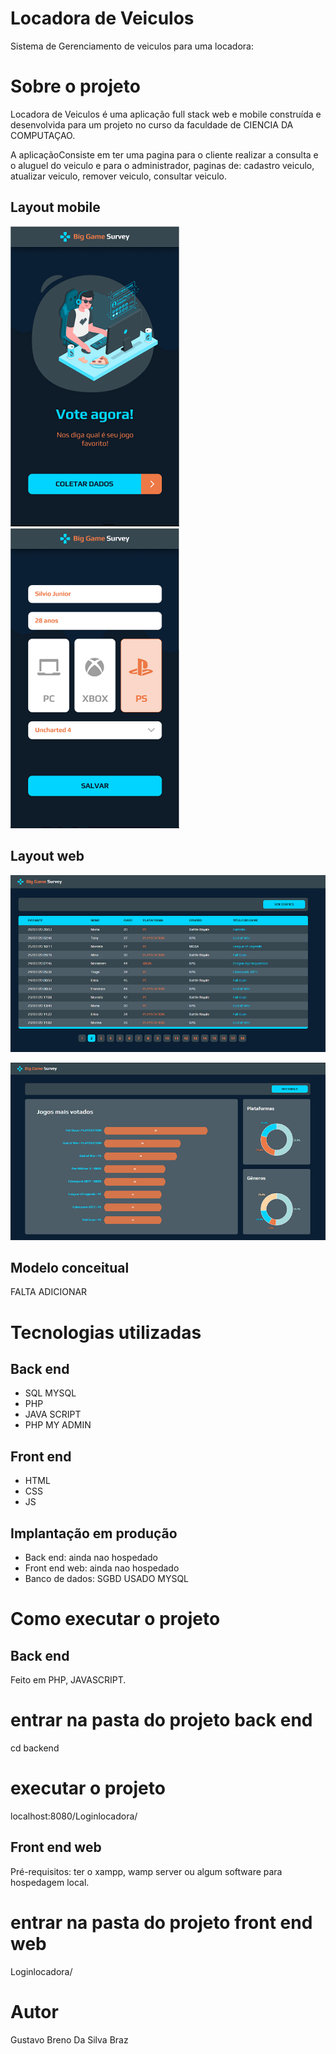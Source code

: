 # Locadora de Veiculos

Sistema de Gerenciamento de veiculos para uma locadora:


# Sobre o projeto 

Locadora de Veiculos é uma aplicação full stack web e mobile construída e desenvolvida para um projeto no curso da faculdade de CIENCIA DA COMPUTAÇAO. 

A aplicaçãoConsiste em ter uma pagina para o cliente realizar a consulta e o aluguel do veiculo
e para o administrador, paginas de: cadastro veiculo, atualizar veiculo, remover veiculo, consultar veiculo.

## Layout mobile
![Mobile 1](https://github.com/acenelio/assets/raw/main/sds1/mobile1.png) ![Mobile 2](https://github.com/acenelio/assets/raw/main/sds1/mobile2.png)

## Layout web
![Web 1](https://github.com/acenelio/assets/raw/main/sds1/web1.png)

![Web 2](https://github.com/acenelio/assets/raw/main/sds1/web2.png)

## Modelo conceitual
FALTA ADICIONAR

# Tecnologias utilizadas
## Back end
- SQL MYSQL 
- PHP
- JAVA SCRIPT
- PHP MY ADMIN
## Front end
- HTML  
- CSS  
- JS 

## Implantação em produção
- Back end: ainda nao hospedado
- Front end web: ainda nao hospedado
- Banco de dados: SGBD USADO  MYSQL 

# Como executar o projeto

## Back end
Feito em PHP, JAVASCRIPT.  



# entrar na pasta do projeto back end
cd backend

# executar o projeto
localhost:8080/Loginlocadora/ 

## Front end web
Pré-requisitos: ter o xampp, wamp server ou algum software para hospedagem local.  




# entrar na pasta do projeto front end web
Loginlocadora/ 






# Autor
Gustavo Breno Da Silva Braz 




